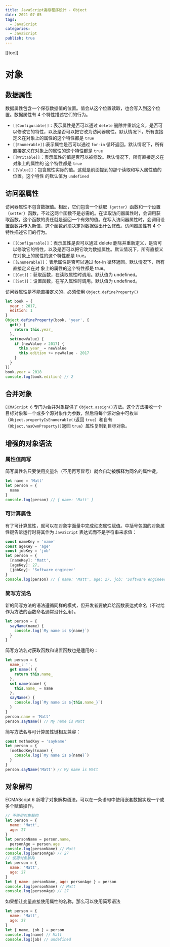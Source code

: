 ```yaml
---
title: JavaScript高级程序设计 - Object
date: 2021-07-05
tags:
  - JavaScript
categories:
  - JavaScript
publish: true
---
```


[[toc]]

# 对象

## 数据属性

数据属性包含一个保存数据值的位置。值会从这个位置读取，也会写入到这个位置。数据属性有 4 个特性描述它们的行为。

- `[[Configurable]]`：表示属性是否可以通过 `delete` 删除并重新定义，是否可以修改它的特性，以及是否可以把它改为访问器属性。默认情况下，所有直接定义在对象上的属性的这个特性都是 `true`
- `[[Enumerable]]`:表示属性是否可以通过 `for-in` 循环返回。默认情况下，所有直接定义在对象上的属性的这个特性都是 `true`
- `[[Writable]]`：表示属性的值是否可以被修改。默认情况下，所有直接定义在对象上的属性的
  这个特性都是 `true`
- `[[Value]]`：包含属性实际的值。这就是前面提到的那个读取和写入属性值的位置。这个特性
  的默认值为 `undefined`

## 访问器属性

访问器属性不包含数据值。相反，它们包含一个获取（`getter`）函数和一个设置（`setter`）函数，不过这两个函数不是必需的。在读取访问器属性时，会调用获取函数，这个函数的责任就是返回一个有效的值。在写入访问器属性时，会调用设置函数并传入新值，这个函数必须决定对数据做出什么修改。访问器属性有 4 个特性描述它们的行为。

- `[[Configurable]]`：表示属性是否可以通过 delete 删除并重新定义，是否可以修改它的特性，以及是否可以把它改为数据属性。默认情况下，所有直接义在对象上的属性的这个特性都是 true。
- `[[Enumerable]]`：表示属性是否可以通过 for-in 循环返回。默认情况下，所有直接定义在对
  象上的属性的这个特性都是 true。
- `[[Get]]`：获取函数，在读取属性时调用。默认值为 undefined。
- `[[Set]]`：设置函数，在写入属性时调用。默认值为 undefined。

访问器属性是不能直接定义的，必须使用 `Object.defineProperty()`

```js
let book = {
  year_: 2017,
  edition: 1
}
Object.defineProperty(book, 'year', {
  get() {
    return this.year_
  },
  set(newValue) {
    if (newValue > 2017) {
      this.year_ = newValue
      this.edition += newValue - 2017
    }
  }
})
book.year = 2018
console.log(book.edition) // 2
```

## 合并对象

`ECMAScript 6` 专门为合并对象提供了 `Object.assign()`方法。这个方法接收一个目标对象和一个或多个源对象作为参数，然后将每个源对象中可枚举（`Object.propertyIsEnumerable()`返回 `true`）和自有（`Object.hasOwnProperty()`返回 `true`）属性复制到目标对象。

## 增强的对象语法

### 属性值简写

简写属性名只要使用变量名（不用再写冒号）就会自动被解释为同名的属性键。

```js
let name = 'Matt'
let person = {
  name
}
console.log(person) // { name: 'Matt' }
```

### 可计算属性

有了可计算属性，就可以在对象字面量中完成动态属性赋值。中括号包围的对象属性键告诉运行时将其作为 `JavaScript` 表达式而不是字符串来求值：

```js
const nameKey = 'name'
const ageKey = 'age'
const jobKey = 'job'
let person = {
  [nameKey]: 'Matt',
  [ageKey]: 27,
  [jobKey]: 'Software engineer'
}
console.log(person) // { name: 'Matt', age: 27, job: 'Software engineer' }
```

### 简写方法名

新的简写方法的语法遵循同样的模式，但开发者要放弃给函数表达式命名（不过给作为方法的函数命名通常没什么用）。

```js
let person = {
  sayName(name) {
    console.log(`My name is ${name}`)
  }
}
```

简写方法名对获取函数和设置函数也是适用的：

```js
let person = {
  name_: '',
  get name() {
    return this.name_
  },
  set name(name) {
    this.name_ = name
  },
  sayName() {
    console.log(`My name is ${this.name_}`)
  }
}
person.name = 'Matt'
person.sayName() // My name is Matt
```

简写方法名与可计算属性键相互兼容：

```js
const methodKey = 'sayName'
let person = {
  [methodKey](name) {
    console.log(`My name is ${name}`)
  }
}
person.sayName('Matt') // My name is Matt
```

## 对象解构

ECMAScript 6 新增了对象解构语法，可以在一条语句中使用嵌套数据实现一个或多个赋值操作。

```js
// 不使用对象解构
let person = {
  name: 'Matt',
  age: 27
}
let personName = person.name,
  personAge = person.age
console.log(personName) // Matt
console.log(personAge) // 27
// 使用对象解构
let person = {
  name: 'Matt',
  age: 27
}
let { name: personName, age: personAge } = person
console.log(personName) // Matt
console.log(personAge) // 27
```

如果想让变量直接使用属性的名称，那么可以使用简写语法

```js
let person = {
  name: 'Matt',
  age: 27
}
let { name, job } = person
console.log(name) // Matt
console.log(job) // undefined
```
